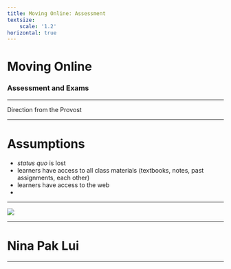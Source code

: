 ```yaml
---
title: Moving Online: Assessment
textsize:
    scale: '1.2'
horizontal: true
---
```


# Moving Online

### Assessment and Exams

---

Direction from the Provost

---

# Assumptions
- *status quo* is lost
- learners have access to all class materials (textbooks, notes, past assignments, each other)
- learners have access to the web
- 
---

![](flowchart-white-bg.png)

---
# Nina Pak Lui

---

